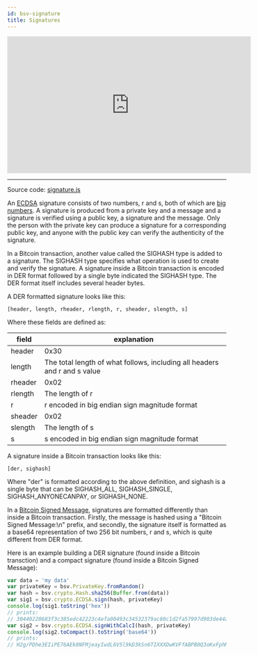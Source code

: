 ```yaml
---
id: bsv-signature
title: Signatures
---
```


<iframe width="560" height="315" src="https://www.youtube.com/embed/6w3eokMYcRE" frameborder="0" allow="accelerometer; autoplay; encrypted-media; gyroscope; picture-in-picture" allowfullscreen></iframe>

-------------------------

Source code: [signature.js](https://github.com/moneybutton/bsv/blob/master/lib/crypto/signature.js)

An [ECDSA](./bsv-ecdsa.md) signature consists of two numbers, r and s, both of
which are [big numbers](./bsv-bn.md). A signature is produced from a private key
and a message and a signature is verified using a public key, a signature and
the message. Only the person with the private key can produce a signature for a
corresponding public key, and anyone with the public key can verify the
authenticity of the signature.

In a Bitcoin transaction, another value called the SIGHASH type is added to a
signature. The SIGHASH type specifies what operation is used to create and
verify the signature. A signature inside a Bitcoin transaction is encoded in DER
format followed by a single byte indicated the SIGHASH type. The DER format
itself includes several header bytes.

A DER formatted signature looks like this:

```
[header, length, rheader, rlength, r, sheader, slength, s]
```

Where these fields are defined as:

| field   | explanation                                                               |
|---------|---------------------------------------------------------------------------|
| header  | 0x30                                                                      |
| length  | The total length of what follows, including all headers and r and s value |
| rheader | 0x02                                                                      |
| rlength | The length of r                                                           |
| r       | r encoded in big endian sign magnitude format                             |
| sheader | 0x02                                                                      |
| slength | The length of s                                                           |
| s       | s encoded in big endian sign magnitude format                             |

A signature inside a Bitcoin transaction looks like this:

```
[der, sighash]
```

Where "der" is formatted according to the above definition, and sighash is a
single byte that can be SIGHASH_ALL, SIGHASH_SINGLE, SIGHASH_ANYONECANPAY, or
SIGHASH_NONE.

In a [Bitcoin Signed Message](./bsv-message.md), signatures are formatted
differently than inside a Bitcoin transaction. Firstly, the message is hashed
using a "Bitcoin Signed Message:\n" prefix, and secondly, the signature itself
is formatted as a base64 representation of two 256 bit numbers, r and s, which
is quite different from DER format.

Here is an example building a DER signature (found inside a Bitcoin transction) and a compact signature (found inside a Bitcoin Signed Message):

```javascript
var data = 'my data'
var privateKey = bsv.PrivateKey.fromRandom()
var hash = bsv.crypto.Hash.sha256(Buffer.from(data))
var sig1 = bsv.crypto.ECDSA.sign(hash, privateKey)
console.log(sig1.toString('hex'))
// prints:
// 30440220683f3c385edc42223c4efa00493c34532379ac88c1d2fa57997d903de44a7e9302202175d70f029515f0013c1d10de82b116984c7511f3f52928470ddfb49505ac00
var sig2 = bsv.crypto.ECDSA.signWithCalcI(hash, privateKey)
console.log(sig2.toCompact().toString('base64'))
// prints:
// H2g/PDhe3EIiPE76AEk8NFMjeayIwdL6V5l9kD3kSn6TIXXXDwKVFfABPB0Q3oKxFphMdRHz9SkoRw3ftJUFrAA=
```
